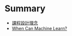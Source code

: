# Summary

* [課程設計理念](CourseDesign.md)
* [When Can Machine Learn?](Chap1/when_can_machine_learn.md)


